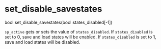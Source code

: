 # set_disable_savestates

<VersionInfo Dink Smallwood="HD">
</VersionInfo>

<Prototype>bool set_disable_savestates(bool states_disabled[-1])</Prototype>

`sp_active` gets or sets the value of `states_disabled`. 
If `states_disabled` is set to 0, save and load states will be enabled.
If `states_disabled` is set to 1, save and load states will be disabled.